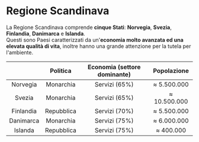 # Regione Scandinava

La Regione Scandinava comprende **cinque Stati**: **Norvegia**, **Svezia**,
**Finlandia**, **Danimarca** e **Islanda**.\
Questi sono Paesi caratterizzati da un'**economia molto avanzata ed una elevata
qualità di vita**, inoltre hanno una grande attenzione per la tutela per l'ambiente.

| | Politica | Economia (settore dominante) | Popolazione |
| :-: | :-: | :-: | :-: |
| Norvegia | Monarchia | Servizi (65%) | &thickapprox; 5.500.000 |
| Svezia | Monarchia | Servizi (65%) | &thickapprox; 10.500.000 |
| Finlandia | Repubblica | Servizi (70%) | &thickapprox; 5.500.000 |
| Danimarca | Monarchia | Servizi (75%) | &thickapprox; 6.000.000 |
| Islanda | Repubblica | Servizi (75%) | &thickapprox; 400.000 |
